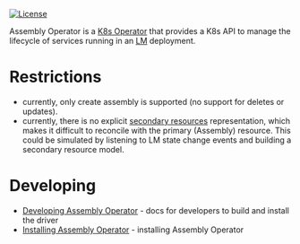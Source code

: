 [![License](https://img.shields.io/badge/License-Apache%202.0-blue.svg)](https://opensource.org/licenses/Apache-2.0)

Assembly Operator is a [K8s Operator](https://coreos.com/operators/) that provides a K8s API to manage the lifecycle of services running in an [LM](http://servicelifecyclemanager.com/) deployment.

# Restrictions

* currently, only create assembly is supported (no support for deletes or updates).
* currently, there is no explicit [secondary resources](https://github.com/operator-framework/operator-sdk/blob/master/doc/user-guide.md) representation, which makes it difficult to reconcile with the primary (Assembly) resource. This could be simulated by listening to LM state change events and building a secondary resource model.

# Developing

- [Developing Assembly Operator](./docs/developing.md) - docs for developers to build and install the driver
- [Installing Assembly Operator](./docs/installation.md) - installing Assembly Operator
